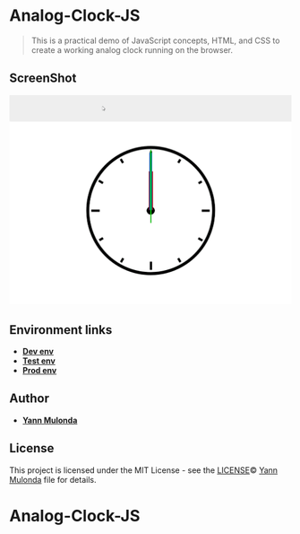 # Analog-Clock-JS

> This is a practical demo of JavaScript concepts, HTML, and CSS to create a working analog clock running on the browser.

## ScreenShot

![Analog Clock](./img/clock.gif)

## Environment links

* **[Dev env](https://clock-dev.netlify.app/)**
* **[Test env](https://clock-test.netlify.app/)**
* **[Prod env](https://clock-prod.netlify.app/)**

## Author

* **[Yann Mulonda](https://github.com/YannMjl)**

## License

This project is licensed under the MIT License - see the [LICENSE](LICENSE)© [Yann Mulonda](https://github.com/YannMjl) file for details.
# Analog-Clock-JS
